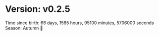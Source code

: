 # Version: v0.2.5
Time since birth: 66 days, 1585 hours, 95100 minutes, 5706000 seconds
Season: Autumn 🍁
